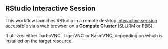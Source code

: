 ## RStudio Interactive Session
This workflow launches RStudio in a remote desktop [interactive session](https://github.com/parallelworks/interactive_session/blob/main/README-v3.md) accessible via a web browser on a **Compute Cluster** (SLURM or PBS).

It utilizes either TurboVNC, TigerVNC or KasmVNC, depending on which is installed on the target resource.


